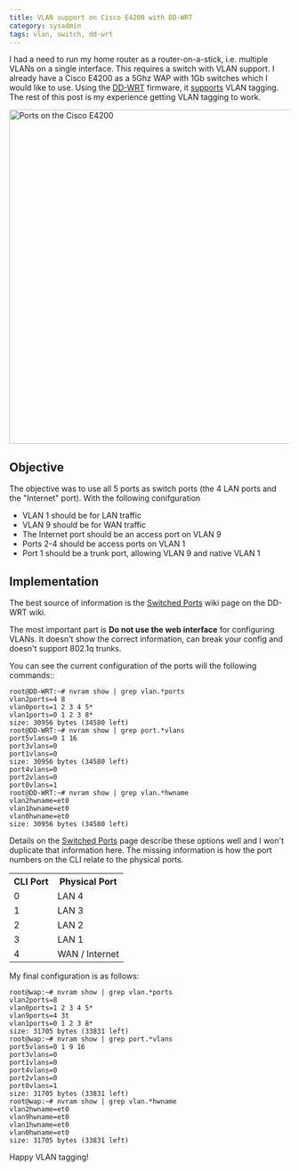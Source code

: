 ```yaml
---
title: VLAN support on Cisco E4200 with DD-WRT
category: sysadmin
tags: vlan, switch, dd-wrt
---
```


I had a need to run my home router as a router-on-a-stick, i.e. multiple VLANs on a single interface. This requires a switch with VLAN support. I already have a Cisco E4200 as a 5Ghz WAP with 1Gb switches which I would like to use. Using the [DD-WRT](http://www.dd-wrt.com/) firmware, it [supports](http://www.dd-wrt.com/wiki/index.php/VLAN_Support) VLAN tagging. The rest of this post is my experience getting VLAN tagging to work.

<img src="{{ siteurl }}/images/e4200-vlans/e4200.jpg" alt="Ports on the Cisco E4200" style="width: 600px;"/>

## Objective

The objective was to use all 5 ports as switch ports (the 4 LAN ports and the "Internet" port). With the following conifguration
* VLAN 1 should be for LAN traffic
* VLAN 9 should be for WAN traffic
* The Internet port should be an access port on VLAN 9
* Ports 2-4 should be access ports on VLAN 1
* Port 1 should be a trunk port, allowing VLAN 9 and native VLAN 1

## Implementation

The best source of information is the [Switched Ports](http://www.dd-wrt.com/wiki/index.php/Switched_Ports) wiki page on the DD-WRT wiki.

The most important part is **Do not use the web interface** for configuring VLANs. It doesn't show the correct information, can break your config and doesn't support 802.1q trunks.

You can see the current configuration of the ports will the following commands::

    root@DD-WRT:~# nvram show | grep vlan.*ports
    vlan2ports=4 8
    vlan0ports=1 2 3 4 5*
    vlan1ports=0 1 2 3 8*
    size: 30956 bytes (34580 left)
    root@DD-WRT:~# nvram show | grep port.*vlans
    port5vlans=0 1 16
    port3vlans=0
    port1vlans=0
    size: 30956 bytes (34580 left)
    port4vlans=0
    port2vlans=0
    port0vlans=1
    root@DD-WRT:~# nvram show | grep vlan.*hwname
    vlan2hwname=et0
    vlan1hwname=et0
    vlan0hwname=et0
    size: 30956 bytes (34580 left)

Details on the [Switched Ports](http://www.dd-wrt.com/wiki/index.php/Switched_Ports) page describe these options well and I won't duplicate that information here. The missing information is how the port numbers on the CLI relate to the physical ports.

<table>
    <tr><th>CLI Port</th><th>Physical Port</th></tr>
    <tr><td>0</td><td>LAN 4</td></tr>
    <tr><td>1</td><td>LAN 3</td></tr>
    <tr><td>2</td><td>LAN 2</td></tr>
    <tr><td>3</td><td>LAN 1</td></tr>
    <tr><td>4</td><td>WAN / Internet</td></tr>
</table>

My final configuration is as follows:

    root@wap:~# nvram show | grep vlan.*ports
    vlan2ports=8
    vlan0ports=1 2 3 4 5*
    vlan9ports=4 3t
    vlan1ports=0 1 2 3 8*
    size: 31705 bytes (33831 left)
    root@wap:~# nvram show | grep port.*vlans
    port5vlans=0 1 9 16
    port3vlans=0
    port1vlans=0
    port4vlans=0
    port2vlans=0
    port0vlans=1
    size: 31705 bytes (33831 left)
    root@wap:~# nvram show | grep vlan.*hwname
    vlan2hwname=et0
    vlan9hwname=et0
    vlan1hwname=et0
    vlan0hwname=et0
    size: 31705 bytes (33831 left)

Happy VLAN tagging!



